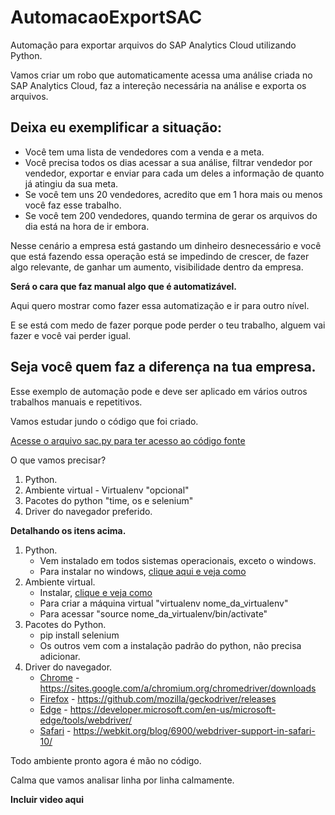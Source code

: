 # AutomacaoExportSAC

Automação para exportar arquivos do SAP Analytics Cloud utilizando Python.

Vamos criar um robo que automaticamente acessa uma análise criada no SAP Analytics Cloud, faz a intereção necessária na análise e exporta os arquivos.

## Deixa eu exemplificar a situação:
- Você tem uma lista de vendedores com a venda e a meta.
- Você precisa todos os dias acessar a sua análise, filtrar vendedor por vendedor, exportar e enviar para cada um deles a informação de quanto já atingiu da sua meta.
- Se você tem uns 20 vendedores, acredito que em 1 hora mais ou menos você faz esse trabalho.
- Se você tem 200 vendedores, quando termina de gerar os arquivos do dia está na hora de ir embora.

Nesse cenário a empresa está gastando um dinheiro desnecessário e você que está fazendo essa operação está se impedindo de crescer, de fazer algo relevante, de ganhar um aumento, visibilidade dentro da empresa.

**Será o cara que faz manual algo que é automatizável.**

Aqui quero mostrar como fazer essa automatização e ir para outro nível.

E se está com medo de fazer porque pode perder o teu trabalho, alguem vai fazer e você vai perder igual.

## Seja você quem faz a diferença na tua empresa.

Esse exemplo de automação pode e deve ser aplicado em vários outros trabalhos manuais e repetitivos.

Vamos estudar jundo o código que foi criado.

[Acesse o arquivo sac.py para ter acesso ao código fonte](sac.py)

O que vamos precisar?

1. Python.
2. Ambiente virtual - Virtualenv "opcional" 
3. Pacotes do python "time, os e selenium"
4. Driver do navegador preferido.

**Detalhando os itens acima.**

1. Python.
    - Vem instalado em todos sistemas operacionais, exceto o windows.
    - Para instalar no windows, [clique aqui e veja como](https://python.org.br/instalacao-windows/)
2. Ambiente virtual.
    - Instalar, [clique e veja como](https://virtualenv.pypa.io/en/latest/installation.html#via-pip)
    - Para criar a máquina virtual "virtualenv nome_da_virtualenv"
    - Para acessar "source nome_da_virtualenv/bin/activate"
3. Pacotes do Python.
    - pip install selenium
    - Os outros vem com a instalação padrão do python, não precisa adicionar.
4. Driver do navegador.
    - [Chrome](https://sites.google.com/a/chromium.org/chromedriver/downloads) - https://sites.google.com/a/chromium.org/chromedriver/downloads
    - [Firefox](https://github.com/mozilla/geckodriver/releases) - https://github.com/mozilla/geckodriver/releases
    - [Edge](https://developer.microsoft.com/en-us/microsoft-edge/tools/webdriver/) - https://developer.microsoft.com/en-us/microsoft-edge/tools/webdriver/
    - [Safari](https://webkit.org/blog/6900/webdriver-support-in-safari-10/) - https://webkit.org/blog/6900/webdriver-support-in-safari-10/

Todo ambiente pronto agora é mão no código.

Calma que vamos analisar linha por linha calmamente.

**Incluir video aqui**

